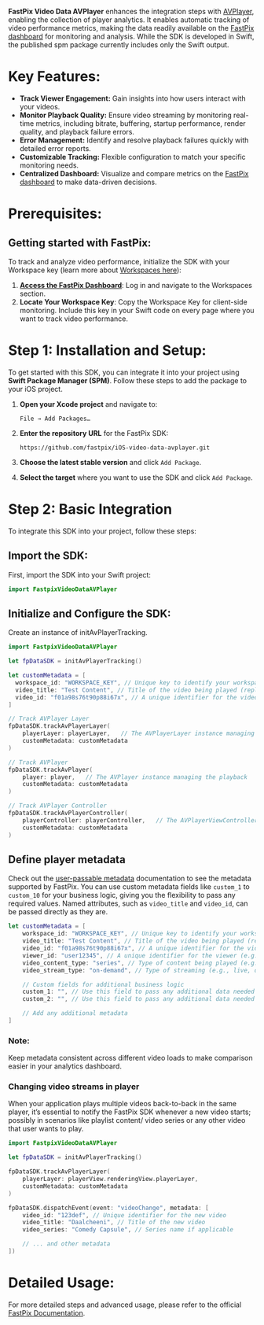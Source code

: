 **FastPix Video Data AVPlayer** enhances the integration steps with [AVPlayer](https://github.com/iOS-video-data-avplayer), enabling the collection of player analytics. It enables automatic tracking of video performance metrics, making the data readily available on the [FastPix dashboard](https://dashboard.fastpix.io) for monitoring and analysis. While the SDK is developed in Swift, the published spm package currently includes only the Swift output.

# Key Features:

- **Track Viewer Engagement:** Gain insights into how users interact with your videos.
- **Monitor Playback Quality:** Ensure video streaming by monitoring real-time metrics, including bitrate, buffering, startup performance, render quality, and playback failure errors.
- **Error Management:** Identify and resolve playback failures quickly with detailed error reports.
- **Customizable Tracking:** Flexible configuration to match your specific monitoring needs.
- **Centralized Dashboard:** Visualize and compare metrics on the [FastPix dashboard](https://dashboard.fastpix.io) to make data-driven decisions.

# Prerequisites:

## Getting started with FastPix:

To track and analyze video performance, initialize the SDK with your Workspace key (learn more about [Workspaces here](https://docs.fastpix.io/docs/workspaces)):

1. **[Access the FastPix Dashboard](https://dashboard.fastpix.io)**: Log in and navigate to the Workspaces section.
2. **Locate Your Workspace Key**: Copy the Workspace Key for client-side monitoring. Include this key in your Swift code on every page where you want to track video performance.

# Step 1: Installation and Setup:

To get started with this SDK, you can integrate it into your project using **Swift Package Manager (SPM)**. Follow these steps to add the package to your iOS project.

1. **Open your Xcode project** and navigate to:
   ```
   File → Add Packages…
   ```

2. **Enter the repository URL** for the FastPix SDK:
   ```
   https://github.com/fastpix/iOS-video-data-avplayer.git
   ```

3. **Choose the latest stable version** and click `Add Package`.

4. **Select the target** where you want to use the SDK and click `Add Package`.


# Step 2: Basic Integration

To integrate this SDK into your project, follow these steps:

## Import the SDK:

First, import the SDK into your Swift project:

```swift
import FastpixVideoDataAVPlayer
```

##  Initialize and Configure the SDK:

Create an instance of initAvPlayerTracking.

```swift
import FastpixVideoDataAVPlayer

let fpDataSDK = initAvPlayerTracking()

let customMetadata = [
  workspace_id: "WORKSPACE_KEY", // Unique key to identify your workspace (replace with your actual workspace key)
  video_title: "Test Content", // Title of the video being played (replace with the actual title of your video)
  video_id: "f01a98s76t90p88i67x", // A unique identifier for the video (replace with your actual video ID for tracking purposes)
]

// Track AVPlayer Layer
fpDataSDK.trackAvPlayerLayer(
    playerLayer: playerLayer,   // The AVPlayerLayer instance managing the playback
    customMetadata: customMetadata
)

// Track AVPlayer
fpDataSDK.trackAvPlayer(
    player: player,   // The AVPlayer instance managing the playback
    customMetadata: customMetadata
)

// Track AVPlayer Controller
fpDataSDK.trackAvPlayerController(
    playerController: playerController,   // The AVPlayerViewController instance managing the playback
    customMetadata: customMetadata
)
```

## Define player metadata

Check out the [user-passable metadata](https://docs.fastpix.io/docs/user-passable-metadata) documentation to see the metadata supported by FastPix. You can use custom metadata fields like `custom_1` to `custom_10` for your business logic, giving you the flexibility to pass any required values. Named attributes, such as `video_title` and `video_id`, can be passed directly as they are.

```swift
let customMetadata = [
    workspace_id: "WORKSPACE_KEY", // Unique key to identify your workspace (replace with your actual workspace key)
    video_title: "Test Content", // Title of the video being played (replace with the actual title of your video)
    video_id: "f01a98s76t90p88i67x", // A unique identifier for the video (replace with your actual video ID for tracking purposes)
    viewer_id: "user12345", // A unique identifier for the viewer (e.g., user ID, session ID, or any other unique value)
    video_content_type: "series", // Type of content being played (e.g., series, movie, etc.)
    video_stream_type: "on-demand", // Type of streaming (e.g., live, on-demand)

    // Custom fields for additional business logic
    custom_1: "", // Use this field to pass any additional data needed for your specific business logic
    custom_2: "", // Use this field to pass any additional data needed for your specific business logic

    // Add any additional metadata
]
```

### Note:

Keep metadata consistent across different video loads to make comparison easier in your analytics dashboard.

### Changing video streams in player

When your application plays multiple videos back-to-back in the same player, it’s essential to notify the FastPix SDK whenever a new video starts; possibly in scenarios like playlist content/ video series or any other video that user wants to play.

```swift
import FastpixVideoDataAVPlayer

let fpDataSDK = initAvPlayerTracking()

fpDataSDK.trackAvPlayerLayer(
    playerLayer: playerView.renderingView.playerLayer,
    customMetadata: customMetadata
)

fpDataSDK.dispatchEvent(event: "videoChange", metadata: [
    video_id: "123def", // Unique identifier for the new video
    video_title: "Daalcheeni", // Title of the new video
    video_series: "Comedy Capsule", // Series name if applicable

    // ... and other metadata
])
```

# Detailed Usage:

For more detailed steps and advanced usage, please refer to the official [FastPix Documentation](https://docs.fastpix.io/docs/av-player-ios).
